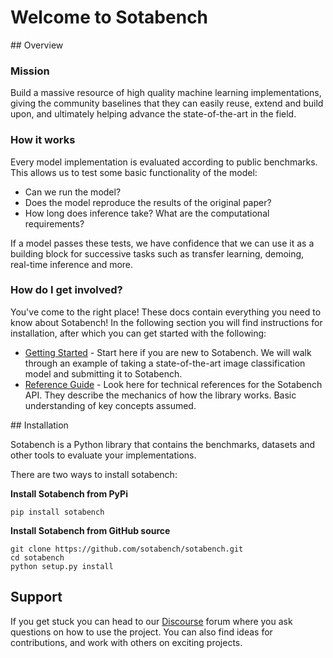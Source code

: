 # Welcome to Sotabench

## Overview

### Mission

Build a massive resource of high quality machine learning implementations, 
giving the community baselines that they can easily reuse, extend
and build upon, and ultimately helping advance the state-of-the-art in the field.

### How it works

Every model implementation is evaluated according to public benchmarks. This allows us to test some basic 
functionality of the model: 

- Can we run the model?
- Does the model reproduce the results of the original paper?
- How long does inference take? What are the computational requirements?

If a model passes these tests, we have confidence that we can use it as a building block for successive tasks 
such as transfer learning, demoing, real-time inference and more.

### How do I get involved?

You've come to the right place! These docs contain everything you need to know about Sotabench! In the following 
section you will find instructions for installation, after which you can get started with the following:

- [Getting Started]() - Start here if you are new to Sotabench. We will walk through an example of taking a 
state-of-the-art image classification model and submitting it to Sotabench.
- [Reference Guide]() - Look here for technical references for the Sotabench API. They describe the mechanics of how the library works. Basic understanding of key concepts assumed.

## Installation

Sotabench is a Python library that contains the benchmarks, datasets and other tools to evaluate your implementations.

There are two ways to install sotabench:

**Install Sotabench from PyPi**

    pip install sotabench

**Install Sotabench from GitHub source**

    git clone https://github.com/sotabench/sotabench.git
    cd sotabench
    python setup.py install

## Support

If you get stuck you can head to our [Discourse]() forum where you ask questions on how to use the project. 
You can also find ideas for contributions, and work with others on exciting projects.
